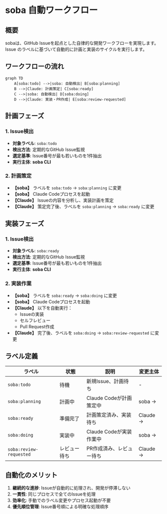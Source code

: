 # soba 自動ワークフロー

## 概要

sobaは、GitHub Issueを起点とした自律的な開発ワークフローを実現します。Issue のラベルに基づいて自動的に計画と実装のサイクルを実行します。

## ワークフローの流れ

```mermaid
graph TD
    A[soba:todo] -->|soba: 自動検出| B[soba:planning]
    B -->|Claude: 計画策定| C[soba:ready]
    C -->|soba: 自動検出| D[soba:doing]
    D -->|Claude: 実装・PR作成| E[soba:review-requested]
```

## 計画フェーズ

### 1. Issue検出
- **対象ラベル**: `soba:todo`
- **検出方法**: 定期的なGitHub Issue監視
- **選定基準**: Issue番号が最も若いものを1件抽出
- **実行主体**: **soba CLI**

### 2. 計画策定
- **【soba】** ラベルを `soba:todo` → `soba:planning` に変更
- **【soba】** Claude Codeプロセスを起動
- **【Claude】** Issueの内容を分析し、実装計画を策定
- **【Claude】** 策定完了後、ラベルを `soba:planning` → `soba:ready` に変更

## 実装フェーズ

### 1. Issue検出
- **対象ラベル**: `soba:ready`
- **検出方法**: 定期的なGitHub Issue監視
- **選定基準**: Issue番号が最も若いものを1件抽出
- **実行主体**: **soba CLI**

### 2. 実装作業
- **【soba】** ラベルを `soba:ready` → `soba:doing` に変更
- **【soba】** Claude Codeプロセスを起動
- **【Claude】** 以下を自動実行：
  - Issueの実装
  - セルフレビュー
  - Pull Request作成
- **【Claude】** 完了後、ラベルを `soba:doing` → `soba:review-requested` に変更

## ラベル定義

| ラベル | 状態 | 説明 | 変更主体 |
|--------|------|------|----------|
| `soba:todo` | 待機 | 新規Issue、計画待ち | - |
| `soba:planning` | 計画中 | Claude Codeが計画策定中 | soba → |
| `soba:ready` | 準備完了 | 計画策定済み、実装待ち | Claude → |
| `soba:doing` | 実装中 | Claude Codeが実装作業中 | soba → |
| `soba:review-requested` | レビュー待ち | PR作成済み、レビュー待ち | Claude → |

## 自動化のメリット

1. **継続的な進捗**: Issueが自動的に処理され、開発が停滞しない
2. **一貫性**: 同じプロセスで全てのIssueを処理
3. **効率化**: 手動でのラベル変更やプロセス起動が不要
4. **優先順位管理**: Issue番号順による明確な処理順序
